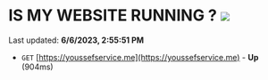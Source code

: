 # IS MY WEBSITE RUNNING ? [![](https://img.shields.io/static/v1?label=Sponsor&message=%E2%9D%A4&logo=GitHub&color=%23fe8e86)](https://github.com/sponsors/<username>)

Last updated: **6/6/2023, 2:55:51 PM**

- `GET` [https://youssefservice.me](https://youssefservice.me) - **Up** (904ms)
